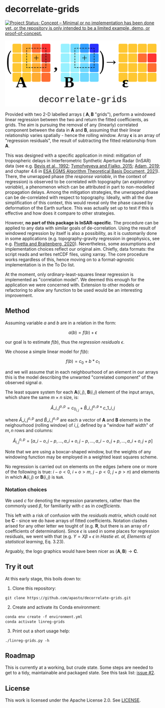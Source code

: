 # decorrelate-grids

[![Project Status: Concept – Minimal or no implementation has been done yet, or the repository is only intended to be a limited example, demo, or proof-of-concept.](https://www.repostatus.org/badges/latest/concept.svg)](https://www.repostatus.org/#concept)

![Package logo (vector graphics). Three stylized arrays, with colourscale filled pixel-elements, expressing the windowed decorrelation operator arguments (A, B) right arrow pointing to regression residual array R.](readme_figures/logo_linreg.png)

Provided with two 2-D labelled arrays ( $\mathbf{A}, \mathbf{B}$ "grids"), perform a windowed linear regression between the two and return the fitted coefficients, as grids.
The aim is pursuing the removal of any (linearly) correlated component between the data in $\mathbf{A}$ and $\mathbf{B}$, assuming that their linear relationship varies spatially - hence the rolling window.
Array $\mathbf{\epsilon}$ is an array of "regression residuals", the result of subtracting the fitted relationship from $\mathbf{A}$.

This was designed with a specific application in mind: mitigation of tropospheric delays in Interferometric Synthetic Aperture Radar (InSAR) data (see e.g. [Bevis et al., 1992](https://doi.org/10.1029/92JD01517); [Tymofyeyeva and Fialko, 2015](https://doi.org/10.1002/2015JB011886); [Adam, 2019](10.1109/JSTARS.2019.2957919); and chapter 4.6 in [ESA EGMS Algorithm Theoretical Basis Document, 2021](https://land.copernicus.eu/user-corner/technical-library/egms-algorithm-theoretical-basis-document)).
There, the unwrapped phase (the _response variable_, in the context of regression) is observed to be correlated with topography (an _explanatory variable_), a phenomenon which can be attributed in part to non-modelled propagation delays.
Among the mitigation strategies, the unwrapped phase can be de-correlated with respect to topography. Ideally, with all the due simplification of this context, this would reveal only the phase caused by deformation of the Earth surface.
This was actually set up to test if this is effective and how does it compare to other strategies.

However, **no part of this package is InSAR-specific**. The procedure can be applied to any data with similar goals of de-correlation.
Using the result of windowed regression by itself is also a possibility, as it is customarily done in some applications (e.g. topography-gravity regression in geophysics, see e.g. [Pivetta and Braitenberg, 2020](https://doi.org/10.1016/j.tecto.2019.228299)).
Nevertheless, some assumptions and implementation choices reflect our original aim.
Chiefly, data formats: the script reads and writes netCDF files, using xarray.
The core procedure works regardless of this, hence moving on to a format-agnostic implementation is in the To Do list.

At the moment, only ordinary-least-squares linear regression is implemented as "correlation model".
We deemed this enough for the application we were concerned with.
Extension to other models or refactoring to allow any function to be used would be an interesting improvement.

## Method

<!-- Note: to get consistent rendering of math in github markdown, we are escaping some underscores "_" as "\_" (case: terms with both subscripts and superscripts, subscripts with other operators) -->

Assuming variable $a$ and $b$ are in a relation in the form:

$$a(b) = f(b) + \epsilon$$

our goal is to estimate $f(b)$, thus the _regression residuals_ $\epsilon$.

We choose a simple linear model for $f(b)$:

$$f(b) = c_0 + b * c_1$$

and we will assume that in each neighbourhood of an element in our arrays this is the model describing the unwanted "correlated component" of the observed signal $a$.

The least square system for each $\mathbf{A}(i, j)$, $\mathbf{B}(i, j)$ element of the input arrays, which share the same $m \times n$ size, is:

$$\hat{A}\_{i, j}^{o, p} = c_{0_{i, j}} + \hat{B}\_{i, j}^{o, p} * c\_{1\_{i, j}}$$

where $\hat{A}\_{i, j}^{o, p}$ and $\hat{B}\_{i, j}^{o, p}$ are each a vector of $\mathbf{A}$ and $\mathbf{B}$ elements in the neighourhood (rolling window) of $i, j$, defined by a "window half width" of $m, n$ rows and columns:

$$
\hat{A}_{i, j}^{o, p} =
  \left[
    a\_{i-o, j-p}, \dots, a\_{i+o, j-p},
    \dots,
    a\_{i-o, j+p}, \dots, a\_{i+o, j+p}
  \right]
$$

Note that we are using a boxcar-shaped window, but the weights of any windowing function may be employed in a weighted least squares scheme.

No regression is carried out on elements on the edges (where one or more of the following is true: $i-o < 0$, $i+o > m$, $j-p < 0$, $j+p > n$) and elements in which $\mathbf{A}(i, j)$ or $\mathbf{B}(i, j)$ is $\mathtt{NaN}$.

### Notation choices

We used $c$ for denoting the regression parameters, rather than the commonly used $\beta$, for familiarity with $c$ as in _coefficients_.

This left with a risk of confusion with the _residuals matrix_, which could not be $\mathbf{C}$ - since we do have arrays of fitted coefficients.
Notation clashes arised for any other letter we tought of (e.g. $\mathbf{R}$, but there is an array of $r$ coefficients of determination).
Since $\epsilon$ is used in some places for regression residuals, we went with that (e.g. $Y = X \beta + \epsilon$ in _Hastie et. al, Elements of statistical learning_, Eq. 3.23).

Arguably, the logo graphics would have been nicer as $(\mathbf{A}, \mathbf{B}) \rightarrow \mathbf{C}$.

## Try it out

At this early stage, this boils down to:

1. Clone this repository:

```
git clone https://github.com/apasto/decorrelate-grids.git
```

2. Create and activate its Conda environment:

```
conda env create -f environment.yml
conda activate linreg-grids
```

3. Print out a short usage help:

```
./linreg-grids.py -h
```

## Roadmap

This is currently at a working, but crude state.
Some steps are needed to get to a tidy, maintainable and packaged state.
See this task list: [issue #2][i2].

## License

This work is licensed under the Apache License 2.0. See [LICENSE](./LICENSE).

[i2]: https://github.com/apasto/decorrelate-grids/issues/2
